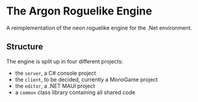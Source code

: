 # The Argon Roguelike Engine
A reimplementation of the neon roguelike engine for the .Net environment.

## Structure
The engine is split up in four different projects:
- the `server`, a C# console project
- the `client`, to be decided, currently a MonoGame project
- the `editor`, a .NET MAUI project
- a `common` class library containing all shared code